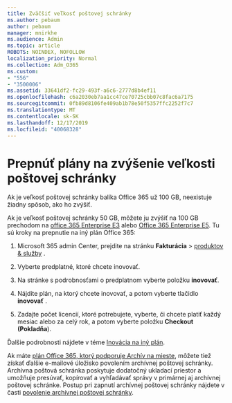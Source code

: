 ```yaml
---
title: Zväčšiť veľkosť poštovej schránky
ms.author: pebaum
author: pebaum
manager: mnirkhe
ms.audience: Admin
ms.topic: article
ROBOTS: NOINDEX, NOFOLLOW
localization_priority: Normal
ms.collection: Adm_O365
ms.custom:
- "556"
- "3500006"
ms.assetid: 33641df2-fc29-493f-a6c6-2777d8b4ef11
ms.openlocfilehash: c6a2030eb7aa1cc47ce70725cbb07c8fac6a7175
ms.sourcegitcommit: 0fb89d8106fe409ab1b78e50f5357ffc2252f7c7
ms.translationtype: MT
ms.contentlocale: sk-SK
ms.lasthandoff: 12/17/2019
ms.locfileid: "40068328"
---
```

# <a name="switch-plans-to-increase-mailbox-size"></a>Prepnúť plány na zvýšenie veľkosti poštovej schránky

Ak je veľkosť poštovej schránky balíka Office 365 už 100 GB, neexistuje žiadny spôsob, ako ho zvýšiť.
  
Ak je veľkosť poštovej schránky 50 GB, môžete ju zvýšiť na 100 GB prechodom na [office 365 Enterprise E3](https://products.office.com/business/office-365-enterprise-e3-business-software) alebo [Office 365 Enterprise E5](https://products.office.com/business/office-365-enterprise-e5-business-software). Tu sú kroky na prepnutie na iný plán Office 365:
  
1. Microsoft 365 admin Center, prejdite na stránku **Fakturácia** \> [produktov & služby](https://go.microsoft.com/fwlink/p/?linkid=842054) .

2. Vyberte predplatné, ktoré chcete inovovať.

3. Na stránke s podrobnosťami o predplatnom vyberte položku **inovovať**.

4. Nájdite plán, na ktorý chcete inovovať, a potom vyberte tlačidlo **inovovať** .

5. Zadajte počet licencií, ktoré potrebujete, vyberte, či chcete platiť každý mesiac alebo za celý rok, a potom vyberte položku **Checkout (Pokladňa**).

Ďalšie podrobnosti nájdete v téme [Inovácia na iný plán](https://docs.microsoft.com/office365/admin/subscriptions-and-billing/upgrade-to-different-plan).

Ak máte [plán Office 365, ktorý podporuje Archív na mieste](https://docs.microsoft.com/office365/servicedescriptions/exchange-online-archiving-service-description/exchange-online-archiving-service-description), môžete tiež získať ďalšie e-mailové úložisko povolením archívnej poštovej schránky. Archívna poštová schránka poskytuje dodatočný ukladací priestor a umožňuje presúvať, kopírovať a vyhľadávať správy v primárnej aj archívnej poštovej schránke. Postup pri zapnutí archívnej poštovej schránky nájdete v časti [povolenie archívnej poštovej schránky](https://docs.microsoft.com/office365/securitycompliance/enable-archive-mailboxes).